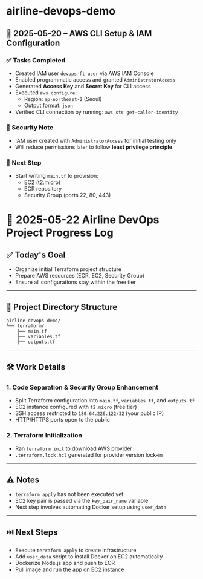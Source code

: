 # airline-devops-demo


## 📅 2025-05-20 – AWS CLI Setup & IAM Configuration

### ✅ Tasks Completed
- Created IAM user `devops-ft-user` via AWS IAM Console
- Enabled programmatic access and granted `AdministratorAccess`
- Generated **Access Key** and **Secret Key** for CLI access
- Executed `aws configure`:
  - Region: `ap-northeast-2` (Seoul)
  - Output format: `json`
- Verified CLI connection by running: `aws sts get-caller-identity`

### 🔐 Security Note
- IAM user created with `AdministratorAccess` for initial testing only
- Will reduce permissions later to follow **least privilege principle**

### 🧭 Next Step
- Start writing `main.tf` to provision:
  - EC2 (t2.micro)
  - ECR repository
  - Security Group (ports 22, 80, 443)


# 📅 2025-05-22 Airline DevOps Project Progress Log

## ✅ Today's Goal
- Organize initial Terraform project structure
- Prepare AWS resources (ECR, EC2, Security Group)
- Ensure all configurations stay within the free tier

---

## 📁 Project Directory Structure

```
airline-devops-demo/
└── terraform/
    ├── main.tf
    ├── variables.tf
    ├── outputs.tf
```

---

## 🛠️ Work Details

### 1. Code Separation & Security Group Enhancement
- Split Terraform configuration into `main.tf`, `variables.tf`, and `outputs.tf`
- EC2 instance configured with `t2.micro` (free tier)
- SSH access restricted to `180.64.226.122/32` (your public IP)
- HTTP/HTTPS ports open to the public

### 2. Terraform Initialization
- Ran `terraform init` to download AWS provider
- `.terraform.lock.hcl` generated for provider version lock-in

---

## ⚠️ Notes
- `terraform apply` has not been executed yet
- EC2 key pair is passed via the `key_pair_name` variable
- Next step involves automating Docker setup using `user_data`

---

## ⏭️ Next Steps
- Execute `terraform apply` to create infrastructure
- Add `user_data` script to install Docker on EC2 automatically
- Dockerize Node.js app and push to ECR
- Pull image and run the app on EC2 instance
